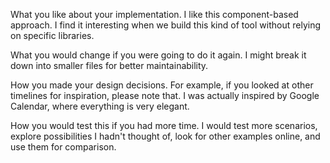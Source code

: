 What you like about your implementation.
I like this component-based approach. I find it interesting when we build this kind of tool without relying on specific libraries.

What you would change if you were going to do it again.
I might break it down into smaller files for better maintainability.

How you made your design decisions. For example, if you looked at other timelines for inspiration, please note that.
I was actually inspired by Google Calendar, where everything is very elegant.

How you would test this if you had more time.
I would test more scenarios, explore possibilities I hadn't thought of, look for other examples online, and use them for comparison.